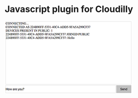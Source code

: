 # Javascript plugin for Cloudilly

![Anonymous](https://github.com/cloudilly/images/blob/master/javascript_anonymous.png)

